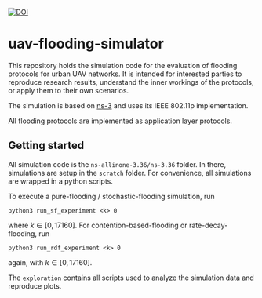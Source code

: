 [![DOI](https://zenodo.org/badge/526239007.svg)](https://zenodo.org/badge/latestdoi/526239007)

# uav-flooding-simulator

This repository holds the simulation code for the evaluation of flooding protocols for urban UAV networks. It is intended for interested parties to reproduce research results, understand the inner workings of the protocols, or apply them to their own scenarios.

The simulation is based on [ns-3](https://www.nsnam.org/) and uses its IEEE 802.11p implementation.

All flooding protocols are implemented as application layer protocols.

## Getting started
All simulation code is the `ns-allinone-3.36/ns-3.36` folder. In there, simulations are setup in the `scratch` folder. For convenience, all simulations are wrapped in a python scripts.

To execute a pure-flooding / stochastic-flooding simulation, run

```
python3 run_sf_experiment <k> 0
```

where $k \in [0, 17160]$.
For contention-based-flooding or rate-decay-flooding, run

```
python3 run_rdf_experiment <k> 0
```

again, with $k \in [0, 17160]$.

The `exploration` contains all scripts used to analyze the simulation data and reproduce plots.

